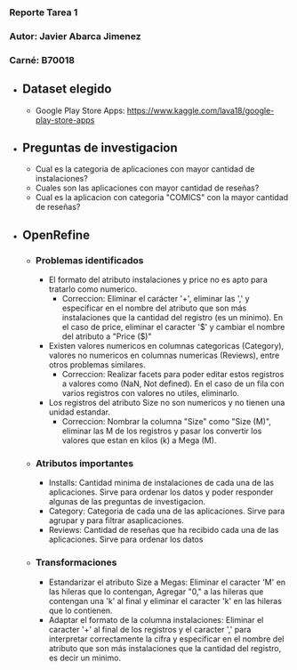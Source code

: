 ### Reporte Tarea 1
### Autor: Javier Abarca Jimenez 
### Carné: B70018

* ## Dataset elegido
    * Google Play Store Apps: https://www.kaggle.com/lava18/google-play-store-apps

* ## Preguntas de investigacion
    * Cual es la categoria de aplicaciones con mayor cantidad de instalaciones?
    * Cuales son las aplicaciones con mayor cantidad de reseñas?
    * Cual es la aplicacion con categoria "COMICS"  con la mayor cantidad de reseñas?
* ## OpenRefine
  * ### Problemas identificados
    * El formato del atributo instalaciones y price no es apto para tratarlo como numerico.
      * Correccion: Eliminar el carácter '+', eliminar las ',' y especificar en el nombre del atributo que son más instalaciones que la cantidad del registro (es un minimo). En el caso de price, eliminar el caracter '\$' y cambiar el nombre del atributo a "Price ($)"
    * Existen valores numericos en columnas categoricas (Category), valores no numericos en columnas numericas (Reviews), entre otros problemas similares.
      * Correccion: Realizar facets para poder editar estos registros a valores como (NaN, Not defined). En el caso de un fila con varios registros con valores no utiles, eliminarlo.
    * Los registros del atributo Size no son numericos y no tienen una unidad estandar.
      * Correccion: Nombrar la columna "Size" como "Size (M)", eliminar las M de los registros y pasar los convertir los valores que estan en kilos (k) a Mega (M).
  * ### Atributos importantes
    * Installs: Cantidad minima de instalaciones de cada una de las aplicaciones. Sirve para ordenar los datos y poder responder algunas de las preguntas de investigacion. 
    * Category: Categoria de cada una de las aplicaciones. Sirve para agrupar y para filtrar asaplicaciones.
    * Reviews: Cantidad de reseñas que ha recibido cada una de las aplicaciones. Sirve para ordenar los datos 
  * ### Transformaciones
    * Estandarizar el atributo Size a Megas: Eliminar el caracter 'M' en las hileras que lo contengan, Agregar "0," a las hileras que contengan una 'k' al final y eliminar el caracter 'k' en las hileras que lo contienen.
    * Adaptar el formato de la columna instalaciones: Eliminar el caracter '+' al final de los registros y el caracter ',' para interpretar correctamente la cifra y especificar en el nombre del atributo que son más instalaciones que la cantidad del registro, es decir un minimo.